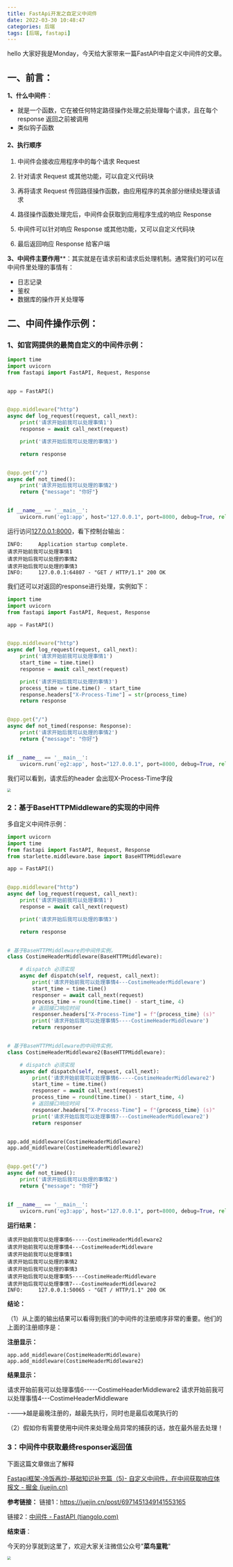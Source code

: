 ```yaml
---
title: FastApi开发之自定义中间件
date: 2022-03-30 10:48:47
categories: 后端
tags: [后端, fastapi]
---
```


hello 大家好我是Monday，今天给大家带来一篇FastAPI中自定义中间件的文章。

<!--more-->

## **一、前言：**

**1、什么中间件**：

- 就是一个函数，它在被任何特定路径操作处理之前处理每个请求，且在每个 response 返回之前被调用
- 类似钩子函数

#### 2、执行顺序

1. 中间件会接收应用程序中的每个请求 Request

2. 针对请求 Request 或其他功能，可以自定义代码块

3. 再将请求 Request 传回路径操作函数，由应用程序的其余部分继续处理该请求

4. 路径操作函数处理完后，中间件会获取到应用程序生成的响应 Response

5. 中间件可以针对响应 Response 或其他功能，又可以自定义代码块

6. 最后返回响应 Response 给客户端

   

**3、中间件主要作用****：其实就是在请求前和请求后处理机制。通常我们的可以在中间件里处理的事情有：

- 日志记录
- 鉴权
- 数据库的操作开关处理等

## 二、中间件操作示例：

### **1、如官网提供的最简自定义的中间件示例：**

```python
import time
import uvicorn
from fastapi import FastAPI, Request, Response


app = FastAPI()


@app.middleware("http")
async def log_request(request, call_next):
    print('请求开始前我可以处理事情1')
    response = await call_next(request)

    print('请求开始后我可以处理的事情3')

    return response


@app.get("/")
async def not_timed():
    print('请求开始后我可以处理的事情2')
    return {"message": "你好"}


if __name__ == '__main__':
    uvicorn.run('eg1:app', host="127.0.0.1", port=8000, debug=True, reload=True)


```

运行访问[127.0.0.1:8000](http://127.0.0.1:8000/)，看下控制台输出：

```
INFO:     Application startup complete.
请求开始前我可以处理事情1
请求开始后我可以处理的事情2
请求开始后我可以处理的事情3
INFO:     127.0.0.1:64807 - "GET / HTTP/1.1" 200 OK
```



我们还可以对返回的response进行处理，实例如下：

```python
import time
import uvicorn
from fastapi import FastAPI, Request, Response

app = FastAPI()


@app.middleware("http")
async def log_request(request, call_next):
    print('请求开始前我可以处理事情1')
    start_time = time.time()
    response = await call_next(request)

    print('请求开始后我可以处理的事情3')
    process_time = time.time() - start_time
    response.headers["X-Process-Time"] = str(process_time)
    return response


@app.get("/")
async def not_timed(response: Response):
    print('请求开始后我可以处理的事情2')
    return {"message": "你好"}


if __name__ == '__main__':
    uvicorn.run('eg2:app', host="127.0.0.1", port=8000, debug=True, reload=True)

```

我们可以看到，请求后的header 会出现X-Process-Time字段

<img src="./FastApi开发之自定义中间件/1.jpg" style="zoom: 50%;" />



### 2：基于BaseHTTPMiddleware的实现的中间件

多自定义中间件示例：

```python
import uvicorn
import time
from fastapi import FastAPI, Request, Response
from starlette.middleware.base import BaseHTTPMiddleware

app = FastAPI()


@app.middleware("http")
async def log_request(request, call_next):
    print('请求开始前我可以处理事情1')
    response = await call_next(request)

    print('请求开始后我可以处理的事情3')

    return response


# 基于BaseHTTPMiddleware的中间件实例，
class CostimeHeaderMiddleware(BaseHTTPMiddleware):

    # dispatch 必须实现
    async def dispatch(self, request, call_next):
        print('请求开始前我可以处理事情4---CostimeHeaderMiddleware')
        start_time = time.time()
        responser = await call_next(request)
        process_time = round(time.time() - start_time, 4)
        # 返回接口响应时间
        responser.headers["X-Process-Time"] = f"{process_time} (s)"
        print('请求开始后我可以处理事情5----CostimeHeaderMiddleware')
        return responser


# 基于BaseHTTPMiddleware的中间件实例，
class CostimeHeaderMiddleware2(BaseHTTPMiddleware):

    # dispatch 必须实现
    async def dispatch(self, request, call_next):
        print('请求开始前我可以处理事情6-----CostimeHeaderMiddleware2')
        start_time = time.time()
        responser = await call_next(request)
        process_time = round(time.time() - start_time, 4)
        # 返回接口响应时间
        responser.headers["X-Process-Time"] = f"{process_time} (s)"
        print('请求开始后我可以处理事情7---CostimeHeaderMiddleware2')
        return responser


app.add_middleware(CostimeHeaderMiddleware)
app.add_middleware(CostimeHeaderMiddleware2)


@app.get("/")
async def not_timed():
    print('请求开始后我可以处理的事情2')
    return {"message": "你好"}


if __name__ == '__main__':
    uvicorn.run('eg3:app', host="127.0.0.1", port=8000, debug=True, reload=True)


```

**运行结果：**

```
请求开始前我可以处理事情6-----CostimeHeaderMiddleware2
请求开始前我可以处理事情4---CostimeHeaderMiddleware
请求开始前我可以处理事情1
请求开始后我可以处理的事情2
请求开始后我可以处理的事情3
请求开始后我可以处理事情5----CostimeHeaderMiddleware
请求开始后我可以处理事情7---CostimeHeaderMiddleware2
INFO:     127.0.0.1:50065 - "GET / HTTP/1.1" 200 OK
```

**结论：**

（1）从上面的输出结果可以看得到我们的中间件的注册顺序非常的重要。他们的上面的注册顺序是：

**注册显示：**

```
app.add_middleware(CostimeHeaderMiddleware)
app.add_middleware(CostimeHeaderMiddleware2)
```

**结果显示：**

请求开始前我可以处理事情6-----CostimeHeaderMiddleware2
请求开始前我可以处理事情4---CostimeHeaderMiddleware

---->越是最晚注册的，越最先执行，同时也是最后收尾执行的



（2）假如你有需要使用中间件来处理全局异常的捕获的话，放在最外层去处理！

### 3：中间件中获取最终responser返回值

下面这篇文章做出了解释

[Fastapi框架-冷饭再炒-基础知识补充篇（5)- 自定义中间件，在中间获取响应体报文 - 掘金 (juejin.cn)](https://juejin.cn/post/6971451349141553165)



**参考链接：**
链接1：https://juejin.cn/post/6971451349141553165

链接2：[中间件 - FastAPI (tiangolo.com)](https://fastapi.tiangolo.com/zh/tutorial/middleware/)

**结束语**：

​	今天的分享就到这里了，欢迎大家关注微信公众号"**菜鸟童靴**"

<img src="./FastApi开发之自定义中间件/微信.png" style="zoom: 50%;" />





